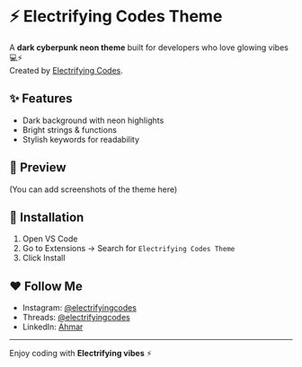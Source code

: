 # ⚡ Electrifying Codes Theme

A **dark cyberpunk neon theme** built for developers who love glowing vibes 💻⚡  
Created by [Electrifying Codes](https://instagram.com/electrifyingcodes).

## ✨ Features
- Dark background with neon highlights
- Bright strings & functions
- Stylish keywords for readability

## 📸 Preview
(You can add screenshots of the theme here)

## 🚀 Installation
1. Open VS Code
2. Go to Extensions → Search for `Electrifying Codes Theme`
3. Click Install

## ❤️ Follow Me
- Instagram: [@electrifyingcodes](https://instagram.com/electrifyingcodes)
- Threads: [@electrifyingcodes](https://www.threads.net/@electrifyingcodes)
- LinkedIn: [Ahmar](https://linkedin.com/in/ahmar46)

---
Enjoy coding with **Electrifying vibes** ⚡
